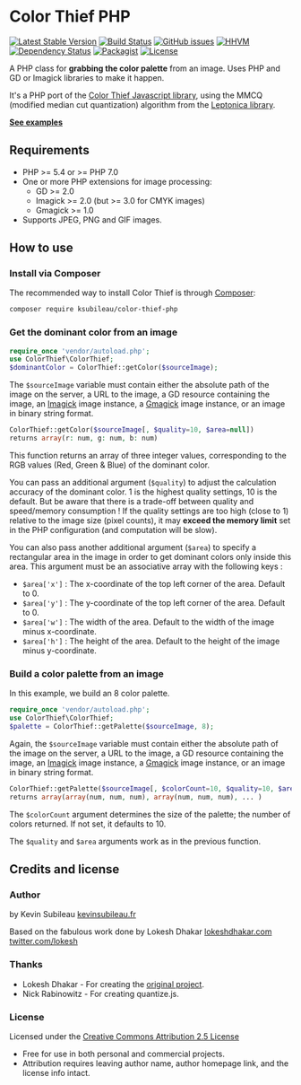 Color Thief PHP
==============

[![Latest Stable Version](https://img.shields.io/packagist/v/ksubileau/color-thief-php.svg?style=flat-square)](https://packagist.org/packages/ksubileau/color-thief-php)
[![Build Status](https://img.shields.io/travis/ksubileau/color-thief-php.svg?style=flat-square)](https://travis-ci.org/ksubileau/color-thief-php)
[![GitHub issues](https://img.shields.io/github/issues/ksubileau/color-thief-php.svg?style=flat-square)](https://github.com/ksubileau/color-thief-php/issues)
[![HHVM](https://img.shields.io/hhvm/ksubileau/color-thief-php.svg?style=flat-square)](https://travis-ci.org/ksubileau/color-thief-php)
[![Dependency Status](https://www.versioneye.com/php/ksubileau:color-thief-php/badge?style=flat-square)](https://www.versioneye.com/php/ksubileau:color-thief-php)
[![Packagist](https://img.shields.io/packagist/dm/ksubileau/color-thief-php.svg?style=flat-square)](https://packagist.org/packages/ksubileau/color-thief-php)
[![License](https://img.shields.io/packagist/l/ksubileau/color-thief-php.svg?style=flat-square)](https://packagist.org/packages/ksubileau/color-thief-php)

A PHP class for **grabbing the color palette** from an image. Uses PHP and GD or Imagick libraries to make it happen.

It's a PHP port of the [Color Thief Javascript library](http://github.com/lokesh/color-thief), using the MMCQ (modified median cut quantization) algorithm from the [Leptonica library](http://www.leptonica.com/).

[**See examples**](http://www.kevinsubileau.fr/projets/color-thief-php?utm_campaign=github&utm_term=color-thief-php_readme)

## Requirements

- PHP >= 5.4 or >= PHP 7.0
- One or more PHP extensions for image processing:
  - GD >= 2.0
  - Imagick >= 2.0 (but >= 3.0 for CMYK images)
  - Gmagick >= 1.0
- Supports JPEG, PNG and GIF images.

## How to use
### Install via Composer
The recommended way to install Color Thief is through
[Composer](http://getcomposer.org):
```bash
composer require ksubileau/color-thief-php
```

### Get the dominant color from an image
```php
require_once 'vendor/autoload.php';
use ColorThief\ColorThief;
$dominantColor = ColorThief::getColor($sourceImage);
```
The `$sourceImage` variable must contain either the absolute path of the image on the server, a URL to the image, a GD resource containing the image, an [Imagick](http://www.php.net/manual/en/class.imagick.php) image instance, a [Gmagick](http://www.php.net/manual/en/class.gmagick.php) image instance, or an image in binary string format.

```php
ColorThief::getColor($sourceImage[, $quality=10, $area=null])
returns array(r: num, g: num, b: num)
```

This function returns an array of three integer values, corresponding to the RGB values (Red, Green & Blue) of the dominant color.

You can pass an additional argument (`$quality`) to adjust the calculation accuracy of the dominant color. 1 is the highest quality settings, 10 is the default. But be aware that there is a trade-off between quality and speed/memory consumption !
If the quality settings are too high (close to 1) relative to the image size (pixel counts), it may **exceed the memory limit** set in the PHP configuration (and computation will be slow).

You can also pass another additional argument (`$area`) to specify a rectangular area in the image in order to get dominant colors only inside this area. This argument must be an associative array with the following keys :
- `$area['x']` : The x-coordinate of the top left corner of the area. Default to 0.
- `$area['y']` : The y-coordinate of the top left corner of the area. Default to 0.
- `$area['w']` : The width of the area. Default to the width of the image minus x-coordinate.
- `$area['h']` : The height of the area. Default to the height of the image minus y-coordinate.


### Build a color palette from an image

In this example, we build an 8 color palette.

```php
require_once 'vendor/autoload.php';
use ColorThief\ColorThief;
$palette = ColorThief::getPalette($sourceImage, 8);
```

Again, the `$sourceImage` variable must contain either the absolute path of the image on the server, a URL to the image, a GD resource containing the image, an [Imagick](http://www.php.net/manual/en/class.imagick.php) image instance, a [Gmagick](http://www.php.net/manual/en/class.gmagick.php) image instance, or an image in binary string format.

```php
ColorThief::getPalette($sourceImage[, $colorCount=10, $quality=10, $area=null])
returns array(array(num, num, num), array(num, num, num), ... )
```

The `$colorCount` argument determines the size of the palette; the number of colors returned. If not set, it defaults to 10.

The `$quality` and `$area` arguments work as in the previous function.

## Credits and license

### Author
by Kevin Subileau
[kevinsubileau.fr](http://www.kevinsubileau.fr/?utm_campaign=github&utm_term=color-thief-php_readme)

Based on the fabulous work done by Lokesh Dhakar
[lokeshdhakar.com](http://www.lokeshdhakar.com)
[twitter.com/lokesh](http://twitter.com/lokesh)

### Thanks
* Lokesh Dhakar - For creating the [original project](http://github.com/lokesh/color-thief).
* Nick Rabinowitz - For creating quantize.js.

### License
Licensed under the [Creative Commons Attribution 2.5 License](http://creativecommons.org/licenses/by/2.5/)

* Free for use in both personal and commercial projects.
* Attribution requires leaving author name, author homepage link, and the license info intact.
